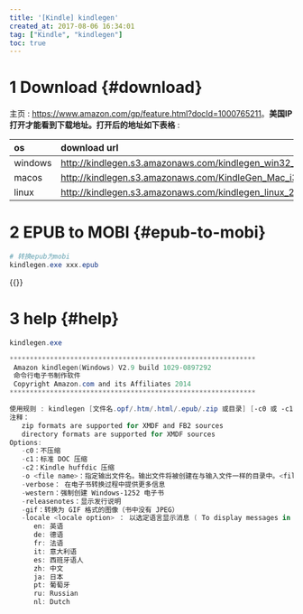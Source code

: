 ```yaml
---
title: '[Kindle] kindlegen'
created_at: 2017-08-06 16:34:01
tag: ["Kindle", "kindlegen"]
toc: true
---
```



# 1 Download {#download}

主页 : <https://www.amazon.com/gp/feature.html?docId=1000765211>。**美国IP打开才能看到下载地址。打开后的地址如下表格** : 

| os      | download url                                                             |
| :------ | :----------------------------------------------------------------------- |
| windows | <http://kindlegen.s3.amazonaws.com/kindlegen_win32_v2_9.zip>             |
| macos   | <http://kindlegen.s3.amazonaws.com/KindleGen_Mac_i386_v2_9.zip>          |
| linux   | <http://kindlegen.s3.amazonaws.com/kindlegen_linux_2.6_i386_v2_9.tar.gz> |


# 2 EPUB to MOBI {#epub-to-mobi}


```powershell
# 转换epub为mobi
kindlegen.exe xxx.epub
```

{{<highlight-file file="epub-to-mobi.bat"  lang="cmd">}}

# 3 help {#help}

```powershell
kindlegen.exe

*************************************************************
 Amazon kindlegen(Windows) V2.9 build 1029-0897292
 命令行电子书制作软件
 Copyright Amazon.com and its Affiliates 2014
*************************************************************

使用规则 : kindlegen [文件名.opf/.htm/.html/.epub/.zip 或目录] [-c0 或 -c1 或 c2] [-verbose] [-western] [-o <文件名>]
注释：
   zip formats are supported for XMDF and FB2 sources
   directory formats are supported for XMDF sources
Options:
   -c0：不压缩
   -c1：标准 DOC 压缩
   -c2：Kindle huffdic 压缩
   -o <file name>：指定输出文件名。输出文件将被创建在与输入文件一样的目录中。<file name> 不应该包含目录路径。
   -verbose： 在电子书转换过程中提供更多信息
   -western：强制创建 Windows-1252 电子书
   -releasenotes：显示发行说明
   -gif：转换为 GIF 格式的图像（书中没有 JPEG）
   -locale <locale option> ： 以选定语言显示消息 ( To display messages in selected language )
      en: 英语
      de: 德语
      fr: 法语
      it: 意大利语
      es: 西班牙语人
      zh: 中文
      ja: 日本
      pt: 葡萄牙
      ru: Russian
      nl: Dutch
```
